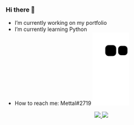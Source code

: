### Hi there 👋

-  I’m currently working on my portfolio
-  I’m currently learning Python
-  How to reach me: Mettal#2719
 ![Snake animation](https://github.com/rafaballerini/rafaballerini/blob/output/github-contribution-grid-snake.svg)
  <div align="center">
  <a href="https://github.com/rafaballerini">
  <img height="180em" src="https://github-readme-stats.vercel.app/api?username=Mettal2000&show_icons=true&theme=dracula&include_all_commits=true&count_private=true"/>
  <img height="180em" src="https://github-readme-stats.vercel.app/api/top-langs/?username=Mettal2000&layout=compact&langs_count=7&theme=dracula"/>
</div>
